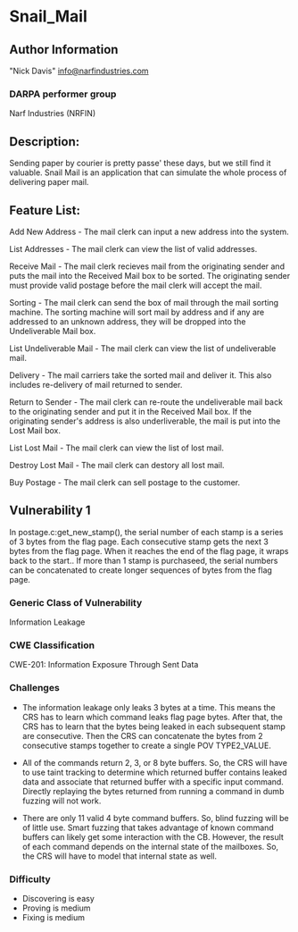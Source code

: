 # Snail_Mail

## Author Information

"Nick Davis" <info@narfindustries.com>

### DARPA performer group

Narf Industries (NRFIN)

## Description:

Sending paper by courier is pretty passe' these days, but we still find it valuable. Snail Mail is an application that can simulate the whole process of delivering paper mail.

## Feature List:

Add New Address - The mail clerk can input a new address into the system.

List Addresses - The mail clerk can view the list of valid addresses.

Receive Mail - The mail clerk recieves mail from the originating sender and puts the mail into the Received Mail box to be sorted. The originating sender must provide valid postage before the mail clerk will accept the mail.

Sorting - The mail clerk can send the box of mail through the mail sorting machine. The sorting machine will sort mail by address and if any are addressed to an unknown address, they will be dropped into the Undeliverable Mail box.

List Undeliverable Mail - The mail clerk can view the list of undeliverable mail.

Delivery - The mail carriers take the sorted mail and deliver it. This also includes re-delivery of mail returned to sender.

Return to Sender - The mail clerk can re-route the undeliverable mail back to the originating sender and put it in the Received Mail box. If the originating sender's address is also underliverable, the mail is put into the Lost Mail box.

List Lost Mail - The mail clerk can view the list of lost mail.

Destroy Lost Mail - The mail clerk can destory all lost mail.

Buy Postage - The mail clerk can sell postage to the customer.

## Vulnerability 1

In postage.c:get\_new\_stamp(), the serial number of each stamp is a series of 3 bytes from the flag page. Each consecutive stamp gets the next 3 bytes from the flag page. When it reaches the end of the flag page, it wraps back to the start.. If more than 1 stamp is purchaseed, the serial numbers can be concatenated to create longer sequences of bytes from the flag page. 

### Generic Class of Vulnerability

Information Leakage

### CWE Classification

CWE-201: Information Exposure Through Sent Data

### Challenges

* The information leakage only leaks 3 bytes at a time. This means the CRS has to learn which command leaks flag page bytes. After that, the CRS has to learn that the bytes being leaked in each subsequent stamp are consecutive. Then the CRS can concatenate the bytes from 2 consecutive stamps together to create a single POV TYPE2\_VALUE.

* All of the commands return 2, 3, or 8 byte buffers. So, the CRS will have to use taint tracking to determine which returned buffer contains leaked data and associate that returned buffer with a specific input command. Directly replaying the bytes returned from running a command in dumb fuzzing will not work.

* There are only 11 valid 4 byte command buffers. So, blind fuzzing will be of little use. Smart fuzzing that takes advantage of known command buffers can likely get some interaction with the CB. However, the result of each command depends on the internal state of the mailboxes. So, the CRS will have to model that internal state as well.

### Difficulty

* Discovering is easy
* Proving is medium
* Fixing is medium
